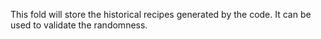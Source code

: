 This fold will store the historical recipes generated by the code. It can be used to validate the randomness. 
